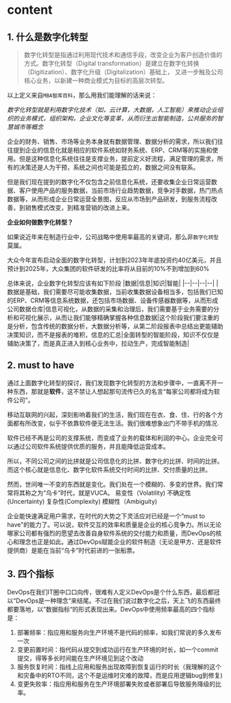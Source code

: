 # content

## 1. 什么是数字化转型
>数字化转型是指通过利用现代技术和通信手段，改变企业为客户创造价值的方式。数字化转型（Digital transformation）是建立在数字化转换（Digitization）、数字化升级（Digitalization）基础上， 又进一步触及公司核心业务，以新建一种商业模式为目标的高层次转型。

以上定义来自`MBA智库百科`，那么用我们能理解的话来说：

 *数字化转型就是利用数字化技术（如，云计算，大数据，人工智能）来推动企业组织的业务模式，组织架构，企业文化等变革，从而衍生出智能制造，公共服务的智慧城市等概念*

 企业的财务、销售、市场等业务本身就有数据管理、数据分析的需求，所以我们往往提到企业的信息化就是相应的软件系统如财务系统、ERP、CRM等的实施和使用。但是这种信息化系统往往是支撑业务，提前定义好流程，满足管理的需求，所有的决策还是人为干预，系统之间也可能是孤立的，数据之间没有联系。

 但是我们现在提到的数字化不仅包含之前信息化系统，还要收集企业日常运营数据、客户使用产品的服务数据，当前市场行业趋势数据，竞争对手数据，热门热点数据等，从而形成企业日常运营全景图，反应从市场到产品研发，到服务流程改善，到销售模式改变，到精准营销的改进上来。


**企业如何做数字化转型？**

如果说近年来在制造行业中，公司战略中使用率最高的关键词，那么非`数字化转型`莫属。

大众今年宣布启动全面的数字化转型，计划到2023年年底投资约40亿美元，并且预计到2025年，大众集团的软件研发的比率将从目前的10%不到增加到60%

总体来说，企业数字化转型应该有如下阶段
|数据|信息|知识|智能|
|--|--|--|--|
|数据是基础，我们需要尽可能收集数据，当前收集数据设备相当多，包括我们已知的ERP、CRM等信息系统数据，还包括市场数据、设备传感器数据等，从而形成公司数据仓库|信息可视化，从数据的采集和治理后，我们需要基于业务需要的分析和可视化展示，从而让我们能够精确掌握各种信息数据|这个阶段我们要注重的是分析，包含传统的数据分析，大数据分析等，从第二阶段报表中总结出更能辅助决策知识，而不是报表的堆积，信息的汇总|全面转型的智能阶段，知识不仅仅是辅助决策了，而是真正进入到核心业务中，拉动生产，完成智能制造|

## 2. must to have

通过上面数字化转型的探讨，我们发现数字化转型的方法和步骤中，一直离不开一种东西，那就是**软件**，这不禁让人想起那句流传已久的名言“每家公司都将成为软件公司”。

移动互联网的兴起，深刻影响着我们的生活，我们现在在衣、食、住、行的各个方面都有所改变，似乎不依靠软件便无法生活。我们很难想象出门不带手机的情况.

软件已经不再是公司的支撑系统，而变成了业务的载体和利润的中心。企业完全可以通过公司软件系统提供优质的服务，并且能降低运营成本。

所以，不同公司之间的比拼就是公司信息化的比拼、数字化的比拼、时间的比拼。而这个核心就是信息化、数字化软件系统交付时间的比拼、交付质量的比拼。

然而，世间唯一不变的东西就是变化。我们处在一个模糊的、多变的世界。我们常常将其称之为“乌卡”时代，就是VUCA。
易变性（Volatility)
不确定性(Uncertainty)
复杂性(Complexity)
模糊性（Ambiguity)

企业能快速满足用户需求，在时代的大势之下灵活应对已经是一个“must to have"的能力了。可以说，软件交互的效率和质量是企业的核心竞争力。所以无论哪家公司都有强烈的愿望去改善自身软件系统的交付能力和质量，而DevOps的核心和理念也正是如此。通过DevOps赋能企业的软件制造（无论是甲方、还是软件提供商）是能在当前“乌卡”时代前进的一张船票。


## 3. 四个指标

DevOps在我们IT圈中口口向传，很难有人定义DevOps是个什么东西，最后都冠以“DevOps是一种理念“来结尾。不过在我们说过数字化之后，天上飞的东西最终都要落地，以”数据指标“的形式表现出来。DevOps中使用频率最高的四个指标是：
1. 部署频率：指应用和服务向生产环境不是代码的频率，如我们常说的多久发布一次
2. 变更前置时间：指代码从提交到成功运行在生产环境的时长，如一个commit提交，得等多长时间能在生产环境见到这个改动
3. 服务恢复时间：指线上应用和服务出现故障到恢复运行的时长（我理解的这个和灾备中的RTO不同，这个不是运维时灾难的故障，而是应用逻辑bug到修复)
4. 变更失败率：指应用和服务在生产环境部署失败或者部署后导致服务降级的比率。


